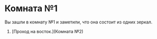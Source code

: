 # Комната №1
Вы зашли в комнату №1 и заметили, что она состоит из одних зеркал.

1. [Проход на восток.](Комната №2)
